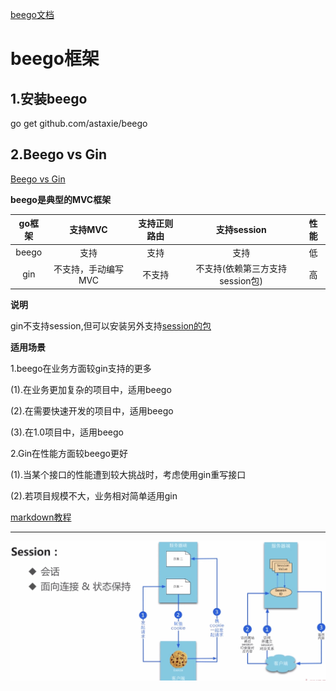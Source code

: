 [beego文档](https://www.bookstack.cn/read/beego/install-bee.md)
 
# beego框架 #

## 1.安装beego ##

 go get github.com/astaxie/beego
  
## 2.Beego vs Gin ##

[Beego vs Gin](https://www.imooc.com/video/18638)

**beego是典型的MVC框架**

go框架|支持MVC|支持正则路由|支持session|性能
:---:|:---:|:---:|:---:|:---:
beego|支持            |支持   | 支持|低
gin  |不支持，手动编写MVC|不支持 |不支持(依赖第三方支持session包)|高

**说明**

  gin不支持session,但可以安装另外支持[session的包](github.com/astaxie/session)
  
**适用场景**

 1.beego在业务方面较gin支持的更多
 
  (1).在业务更加复杂的项目中，适用beego
  
  (2).在需要快速开发的项目中，适用beego
  
  (3).在1.0项目中，适用beego
  
 2.Gin在性能方面较beego更好
 
  (1).当某个接口的性能遭到较大挑战时，考虑使用gin重写接口
  
  (2).若项目规模不大，业务相对简单适用gin

[markdown教程](https://www.jianshu.com/p/335db5716248)
  
  
  
---------------------------------------

![图片](static/img/session.jpg)

